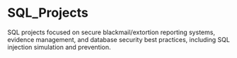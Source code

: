 # SQL_Projects
SQL projects focused on secure blackmail/extortion reporting systems, evidence management, and database security best practices, including SQL injection simulation and prevention.
